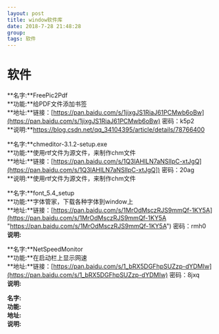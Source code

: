 ```yaml
---
layout: post  
title: window软件库  
date: 2018-7-28 21:48:28  
group:   
tags: 软件  
---
```

# 软件 #  
**名字:**FreePic2Pdf  
**功能:**给PDF文件添加书签  
**地址:**链接：[https://pan.baidu.com/s/1jixgJS1RiaJ61PCMwb6oBw](https://pan.baidu.com/s/1jixgJS1RiaJ61PCMwb6oBw) 密码：k5p2  
**说明:**https://blog.csdn.net/qq_34104395/article/details/78766400  
  
**名字:**chmeditor-3.1.2-setup.exe  
**功能:**使用rtf文件为源文件，来制作chm文件   
**地址:**链接：[https://pan.baidu.com/s/1Q3lAHILN7aNSlIpC-xtJgQ](https://pan.baidu.com/s/1Q3lAHILN7aNSlIpC-xtJgQ]) 密码：20ag  
**说明:**使用rtf文件为源文件，来制作chm文件  

**名字:**font_5.4_setup  
**功能:**字体管家，下载各种字体到window上  
**地址:**链接：[https://pan.baidu.com/s/1MrOdMsczRJS9mmQf-1KY5A](https://pan.baidu.com/s/1MrOdMsczRJS9mmQf-1KY5A "https://pan.baidu.com/s/1MrOdMsczRJS9mmQf-1KY5A") 密码：rmh0  
**说明:**  

**名字:**NetSpeedMonitor  
**功能:**在启动栏上显示网速  
**地址:**链接：[https://pan.baidu.com/s/1_bRX5DGFhpSUZzp-dYDMIw](https://pan.baidu.com/s/1_bRX5DGFhpSUZzp-dYDMIw) 密码：8jxq  
**说明:**  

**名字:**  
**功能:**  
**地址:**  
**说明:**  
 


